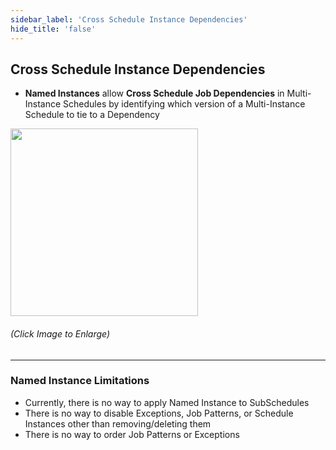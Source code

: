```yaml
---
sidebar_label: 'Cross Schedule Instance Dependencies'
hide_title: 'false'
---
```


## Cross Schedule Instance Dependencies

* **Named Instances** allow **Cross Schedule Job Dependencies** in Multi-Instance Schedules by identifying which version of a Multi-Instance Schedule to tie to a Dependency

<a href="imgadvanced/CrossScheduleDependency.png" target="_blank"><img src="imgadvanced/CrossScheduleDependency.png" width="300"></img></a>   

###### (Click Image to Enlarge)

---

### Named Instance Limitations

* Currently, there is no way to apply Named Instance to SubSchedules
* There is no way to disable Exceptions, Job Patterns, or Schedule Instances other than removing/deleting them
* There is no way to order Job Patterns or Exceptions